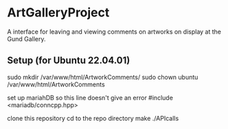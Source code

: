 # ArtGalleryProject
 A interface for leaving and viewing comments on artworks on display at the Gund Gallery.

## Setup (for Ubuntu 22.04.01)
sudo mkdir /var/www/html/ArtworkComments/
sudo chown ubuntu /var/www/html/ArtworkComments

set up mariahDB so this line doesn't give an error
#include <mariadb/conncpp.hpp>

clone this repository
cd to the repo directory
make
./APIcalls
